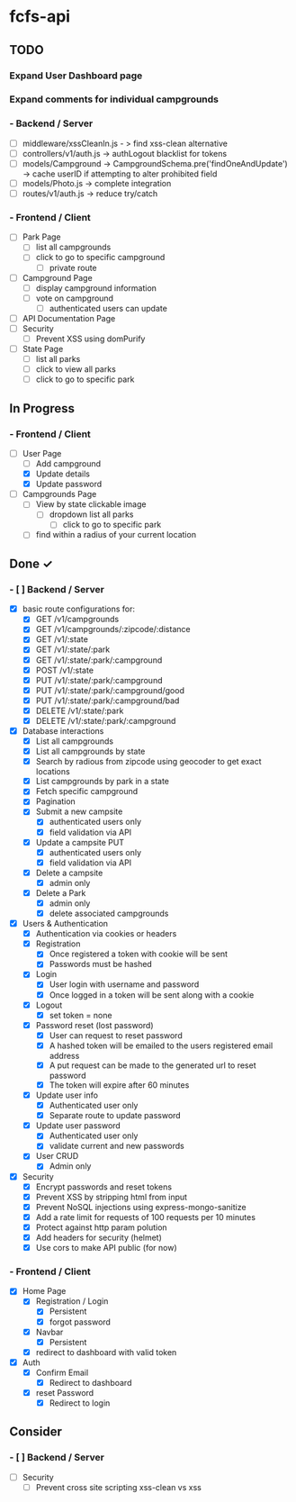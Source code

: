 # fcfs-api

## TODO

### Expand User Dashboard page

### Expand comments for individual campgrounds

### - Backend / Server

- [ ] middleware/xssCleanIn.js - > find xss-clean alternative
- [ ] controllers/v1/auth.js -> authLogout blacklist for tokens
- [ ] models/Campground -> CampgroundSchema.pre('findOneAndUpdate') -> cache userID if attempting to alter prohibited field
- [ ] models/Photo.js -> complete integration
- [ ] routes/v1/auth.js -> reduce try/catch

### - Frontend / Client

- [ ] Park Page
  - [ ] list all campgrounds
  - [ ] click to go to specific campground
    - [ ] private route
- [ ] Campground Page
  - [ ] display campground information
  - [ ] vote on campground
    - [ ] authenticated users can update
- [ ] API Documentation Page
- [ ] Security
  - [ ] Prevent XSS using domPurify
- [ ] State Page
  - [ ] list all parks
  - [ ] click to view all parks
  - [ ] click to go to specific park

## In Progress

### - Frontend / Client

- [ ] User Page
  - [ ] Add campground
  - [x] Update details
  - [x] Update password
- [ ] Campgrounds Page
  - [ ] View by state clickable image
    - [ ] dropdown list all parks
      - [ ] click to go to specific park
  - [ ] find within a radius of your current location

## Done ✓

### - [ ] Backend / Server

- [x] basic route configurations for:
  - [x] GET /v1/campgrounds
  - [x] GET /v1/campgrounds/:zipcode/:distance
  - [x] GET /v1/:state
  - [x] GET /v1/:state/:park
  - [x] GET /v1/:state/:park/:campground
  - [x] POST /v1/:state
  - [x] PUT /v1/:state/:park/:campground
  - [x] PUT /v1/:state/:park/:campground/good
  - [x] PUT /v1/:state/:park/:campground/bad
  - [x] DELETE /v1/:state/:park
  - [x] DELETE /v1/:state/:park/:campground
- [x] Database interactions
  - [x] List all campgrounds
  - [x] List all campgrounds by state
  - [x] Search by radious from zipcode using geocoder to get exact locations
  - [x] List campgrounds by park in a state
  - [x] Fetch specific campground
  - [x] Pagination
  - [x] Submit a new campsite
    - [x] authenticated users only
    - [x] field validation via API
  - [x] Update a campsite PUT
    - [x] authenticated users only
    - [x] field validation via API
  - [x] Delete a campsite
    - [x] admin only
  - [x] Delete a Park
    - [x] admin only
    - [x] delete associated campgrounds
- [x] Users & Authentication
  - [x] Authentication via cookies or headers
  - [x] Registration
    - [x] Once registered a token with cookie will be sent
    - [x] Passwords must be hashed
  - [x] Login
    - [x] User login with username and password
    - [x] Once logged in a token will be sent along with a cookie
  - [x] Logout
    - [x] set token = none
  - [x] Password reset (lost password)
    - [x] User can request to reset password
    - [x] A hashed token will be emailed to the users registered email address
    - [x] A put request can be made to the generated url to reset password
    - [x] The token will expire after 60 minutes
  - [x] Update user info
    - [x] Authenticated user only
    - [x] Separate route to update password
  - [x] Update user password
    - [x] Authenticated user only
    - [x] validate current and new passwords
  - [x] User CRUD
    - [x] Admin only
- [x] Security
  - [x] Encrypt passwords and reset tokens
  - [x] Prevent XSS by stripping html from input
  - [x] Prevent NoSQL injections using express-mongo-sanitize
  - [x] Add a rate limit for requests of 100 requests per 10 minutes
  - [x] Protect against http param polution
  - [x] Add headers for security (helmet)
  - [x] Use cors to make API public (for now)

### - Frontend / Client

- [x] Home Page
  - [x] Registration / Login
    - [x] Persistent
    - [x] forgot password
  - [x] Navbar
    - [x] Persistent
  - [x] redirect to dashboard with valid token
- [x] Auth
  - [x] Confirm Email
    - [x] Redirect to dashboard
  - [x] reset Password
    - [x] Redirect to login

## Consider

### - [ ] Backend / Server

- [ ] Security
  - [ ] Prevent cross site scripting xss-clean vs xss
